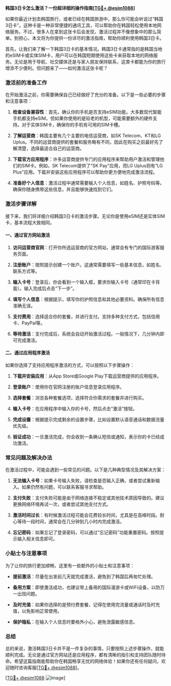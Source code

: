 **韩国3日卡怎么激活？一份超详细的操作指南[[TG💪+ @esim1088](https://t.me/s/esim1088)]**

如果你最近计划去韩国旅行，或者已经在韩国旅游中，那么你可能会听说过“韩国3日卡”。这种卡是一种非常便捷的通讯工具，可以帮助你在韩国轻松使用本地网络服务。不过，很多人在拿到这张卡后会发现，激活过程并不像想象中的那么简单。别担心，本文将为你提供一份详尽的激活指南，帮助你顺利使用韩国3日卡。

首先，让我们来了解一下韩国3日卡的基本情况。韩国3日卡通常指的是韩国当地的eSIM卡或实体SIM卡，用户可以在韩国短期使用这些卡来获取本地的网络服务。无论是用于导航、社交媒体还是与家人朋友保持联系，这类卡都能为你的旅行增添不少便利。但问题来了——如何激活这张卡呢？

### **激活前的准备工作**

在开始激活之前，你需要确保自己已经做好了充分的准备。以下是一些必要的步骤和注意事项：

1. **检查设备兼容性**：首先，确认你的手机是否支持eSIM功能。大多数现代智能手机都支持eSIM，但如果你使用的是较老的机型，可能需要额外的硬件支持。对于实体SIM卡，确保你的手机有可用的SIM卡槽。

2. **了解运营商**：韩国主要有几个主要的电信运营商，如SK Telecom、KT和LG Uplus。不同的运营商提供的套餐和服务略有不同，因此在购买之前最好先了解清楚，选择最适合自己的运营商。

3. **下载官方应用程序**：许多运营商提供专门的应用程序来帮助用户激活和管理他们的SIM卡。例如，SK Telecom提供了“SK Pay”应用，而LG Uplus则有“LG Plus”应用。下载并安装这些应用程序可以帮助你更方便地完成激活流程。

4. **准备好个人信息**：激活过程中通常需要输入个人信息，如姓名、护照号码等。确保你随身携带这些信息，并且能够快速找到它们。

### **激活步骤详解**

接下来，我们将详细介绍韩国3日卡的激活步骤。无论你是使用eSIM还是实体SIM卡，基本流程大致相同。

#### **一、通过官方网站激活**

1. **访问运营商官网**：打开你所选运营商的官方网站，通常会有专门的国际游客服务页面。
   
2. **注册账户**：按照提示创建一个账户。这通常需要填写一些基本信息，如姓名、联系方式等。

3. **输入卡号**：登录后，你会看到一个输入框，要求你输入卡号（通常印在卡背面）。输入完成后点击“下一步”。

4. **填写个人信息**：根据提示，填写你的护照信息和其他必要资料。确保所有信息准确无误。

5. **支付费用**：选择适合你的套餐，并进行支付。支持多种支付方式，包括信用卡、PayPal等。

6. **等待激活**：支付完成后，系统会自动开始激活过程。一般情况下，几分钟内即可完成激活。

#### **二、通过应用程序激活**

如果你选择了支持应用程序激活的方式，可以按照以下步骤操作：

1. **下载并安装应用**：从App Store或Google Play下载运营商提供的应用程序。

2. **登录账户**：使用你在官网注册的账户信息登录应用程序。

3. **选择套餐**：浏览各种套餐选项，选择符合你需求的套餐并进行购买。

4. **输入卡号**：在应用程序中输入你的卡号，然后点击“激活”按钮。

5. **完成设置**：根据提示完成剩余的设置步骤，比如设置默认语音通话和数据流量优先级。

6. **验证成功**：一旦激活完成，你会收到一条确认短信或通知，表示你的卡已经成功激活。

### **常见问题及解决办法**

在激活过程中，可能会遇到一些常见的问题。以下是几种典型情况及其解决方案：

1. **无法输入卡号**：如果卡号输入失败，请检查是否输入正确，或者尝试重新输入。如果仍然有问题，可以联系客服寻求帮助。

2. **支付失败**：支付失败可能是由于网络连接不稳定或其他技术原因导致的。建议更换网络环境再试一次，或者尝试其他支付方式。

3. **激活时间过长**：有时候激活过程可能会花费较长时间，尤其是在高峰时段。耐心等待一段时间，通常会在几分钟到几小时内完成激活。

4. **忘记密码**：如果忘记了登录密码，可以通过“忘记密码”功能重置密码。按照提示输入相关信息即可。

### **小贴士与注意事项**

为了让你的旅行更加顺畅，这里有一些额外的小贴士和注意事项：

- **提前激活**：尽量在出发前几天就完成激活，避免到了韩国后再匆忙处理。
  
- **备用方案**：即使激活成功，也建议带上备用的国际漫游卡或WiFi设备，以防万一出现问题。

- **及时充值**：如果你选择的是预付费套餐，记得在使用完流量或通话时及时充值，以免影响正常使用。

- **保护隐私**：在输入个人信息时要格外小心，避免泄露敏感信息。

### **总结**

总的来说，激活韩国3日卡并不是一件复杂的事情，只要按照上述步骤操作，就能顺利完成。无论是通过官方网站还是应用程序，都有清晰的指引和支持团队随时待命。希望这篇指南能帮助你在韩国畅享无忧的网络体验！如果你还有任何疑问，欢迎随时咨询客服[[TG💪+ @esim1088](https://t.me/s/esim1088)]。

[[TG💪+ @esim1088](https://t.me/s/esim1088) ![Image](https://i.postimg.cc/4NQfJmqS/Snipaste-2025-05-13-00-14-12.png)]